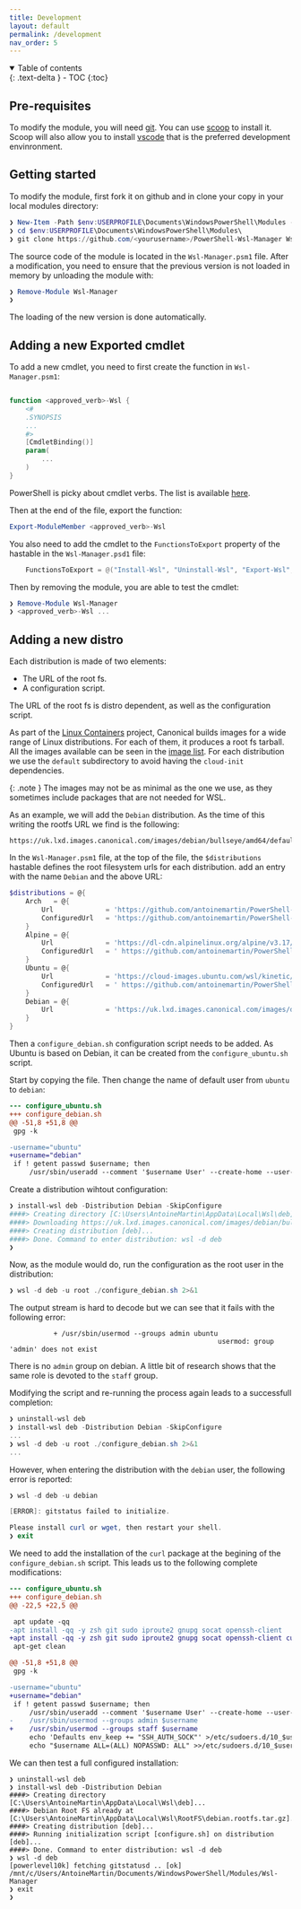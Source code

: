 ```yaml
---
title: Development
layout: default
permalink: /development
nav_order: 5
---
```


<!-- markdownlint-disable MD033 -->
<details open markdown="block">
  <summary>Table of contents</summary>{: .text-delta }
- TOC
{:toc}
</details>
<!-- markdownlint-enable MD033 -->

## Pre-requisites

To modify the module, you will need [git]. You can use [scoop] to install it.
Scoop will also allow you to install [vscode] that is the preferred development
envinronment.

## Getting started

To modify the module, first fork it on github and in clone your copy in your
local modules directory:

```powershell
❯ New-Item -Path $env:USERPROFILE\Documents\WindowsPowerShell\Modules -Force | Out-Null
❯ cd $env:USERPROFILE\Documents\WindowsPowerShell\Modules\
❯ git clone https://github.com/<yourusername>/PowerShell-Wsl-Manager Wsl-Manager
```

The source code of the module is located in the `Wsl-Manager.psm1` file. After a
modification, you need to ensure that the previous version is not loaded in
memory by unloading the module with:

```powershell
❯ Remove-Module Wsl-Manager
❯
```

The loading of the new version is done automatically.

## Adding a new Exported cmdlet

To add a new cmdlet, you need to first create the function in
`Wsl-Manager.psm1`:

```powershell

function <approved_verb>-Wsl {
    <#
    .SYNOPSIS
    ...
    #>
    [CmdletBinding()]
    param(
        ...
    )
}
```

PowerShell is picky about cmdlet verbs. The list is available
[here](https://learn.microsoft.com/en-us/powershell/scripting/developer/cmdlet/approved-verbs-for-windows-powershell-commands?view=powershell-7.3).

Then at the end of the file, export the function:

```powershell
Export-ModuleMember <approved_verb>-Wsl
```

You also need to add the cmdlet to the `FunctionsToExport` property of the
hastable in the `Wsl-Manager.psd1` file:

```powershell
    FunctionsToExport = @("Install-Wsl", "Uninstall-Wsl", "Export-Wsl", "Get-WslRootFS", "Get-Wsl", "Invoke-Wsl", "<approved_verb>-Wsl")
```

Then by removing the module, you are able to test the cmdlet:

```powershell
❯ Remove-Module Wsl-Manager
❯ <approved_verb>-Wsl ...
```

## Adding a new distro

Each distribution is made of two elements:

- The URL of the root fs.
- A configuration script.

The URL of the root fs is distro dependent, as well as the configuration script.

As part of the [Linux Containers] project, Canonical builds images for a wide
range of Linux distributions. For each of them, it produces a root fs tarball.
All the images available can be seen in the
[image list](https://uk.lxd.images.canonical.com/images/). For each distribution
we use the `default` subdirectory to avoid having the `cloud-init` dependencies.

{: .note } The images may not be as minimal as the one we use, as they sometimes
include packages that are not needed for WSL.

As an example, we will add the `Debian` distribution. As the time of this
writing the rootfs URL we find is the following:

```text
https://uk.lxd.images.canonical.com/images/debian/bullseye/amd64/default/20221211_05:24/rootfs.tar.xz

```

In the `Wsl-Manager.psm1` file, at the top of the file, the `$distributions`
hastable defines the root filesystem urls for each distribution. add an entry
with the name `Debian` and the above URL:

```powershell
$distributions = @{
    Arch   = @{
        Url             = 'https://github.com/antoinemartin/PowerShell-Wsl-Manager/releases/download/2022.11.01/archlinux.rootfs.tar.gz'
        ConfiguredUrl   = 'https://github.com/antoinemartin/PowerShell-Wsl-Manager/releases/download/latest/miniwsl.arch.rootfs.tar.gz'
    }
    Alpine = @{
        Url             = 'https://dl-cdn.alpinelinux.org/alpine/v3.17/releases/x86_64/alpine-minirootfs-3.17.0-x86_64.tar.gz'
        ConfiguredUrl   = ' https://github.com/antoinemartin/PowerShell-Wsl-Manager/releases/download/latest/miniwsl.alpine.rootfs.tar.gz'
    }
    Ubuntu = @{
        Url             = 'https://cloud-images.ubuntu.com/wsl/kinetic/current/ubuntu-kinetic-wsl-amd64-wsl.rootfs.tar.gz'
        ConfiguredUrl   = ' https://github.com/antoinemartin/PowerShell-Wsl-Manager/releases/download/latest/miniwsl.arch.rootfs.tar.gz'
    }
    Debian = @{
        Url             = 'https://uk.lxd.images.canonical.com/images/debian/sid/amd64/default/20221211_05:24/rootfs.tar.xz'
    }
}
```

Then a `configure_debian.sh` configuration script needs to be added. As Ubuntu
is based on Debian, it can be created from the `configure_ubuntu.sh` script.

Start by copying the file. Then change the name of default user from `ubuntu` to
`debian`:

```diff
--- configure_ubuntu.sh
+++ configure_debian.sh
@@ -51,8 +51,8 @@
 gpg -k

-username="ubuntu"
+username="debian"
 if ! getent passwd $username; then
     /usr/sbin/useradd --comment '$username User' --create-home --user-group --uid 1000 --shell /bin/zsh --non-unique $username
```

Create a distribution wihtout configuration:

```powershell
❯ install-wsl deb -Distribution Debian -SkipConfigure
####> Creating directory [C:\Users\AntoineMartin\AppData\Local\Wsl\deb]...
####> Downloading https://uk.lxd.images.canonical.com/images/debian/bullseye/amd64/default/20221211_05:24/rootfs.tar.xz => C:\Users\AntoineMartin\AppData\Local\Wsl\RootFS\debian.rootfs.tar.gz...
####> Creating distribution [deb]...
####> Done. Command to enter distribution: wsl -d deb
❯
```

Now, as the module would do, run the configuration as the root user in the
distribution:

```powershell
❯ wsl -d deb -u root ./configure_debian.sh 2>&1
```

The output stream is hard to decode but we can see that it fails with the
following error:

```text
           + /usr/sbin/usermod --groups admin ubuntu
                                                    usermod: group 'admin' does not exist
```

There is no `admin` group on debian. A little bit of research shows that the
same role is devoted to the `staff` group.

Modifying the script and re-running the process again leads to a successfull
completion:

```powershell
❯ uninstall-wsl deb
❯ install-wsl deb -Distribution Debian -SkipConfigure
...
❯ wsl -d deb -u root ./configure_debian.sh 2>&1
...
```

However, when entering the distribution with the `debian` user, the following
error is reported:

```powershell
❯ wsl -d deb -u debian

[ERROR]: gitstatus failed to initialize.

Please install curl or wget, then restart your shell.
❯ exit
```

We need to add the installation of the `curl` package at the begining of the
`configure_debian.sh` script. This leads us to the following complete
modifications:

```diff
--- configure_ubuntu.sh
+++ configure_debian.sh
@@ -22,5 +22,5 @@

 apt update -qq
-apt install -qq -y zsh git sudo iproute2 gnupg socat openssh-client
+apt install -qq -y zsh git sudo iproute2 gnupg socat openssh-client curl
 apt-get clean

@@ -51,8 +51,8 @@
 gpg -k

-username="ubuntu"
+username="debian"
 if ! getent passwd $username; then
     /usr/sbin/useradd --comment '$username User' --create-home --user-group --uid 1000 --shell /bin/zsh --non-unique $username
-    /usr/sbin/usermod --groups admin $username
+    /usr/sbin/usermod --groups staff $username
     echo 'Defaults env_keep += "SSH_AUTH_SOCK"' >/etc/sudoers.d/10_$username
     echo "$username ALL=(ALL) NOPASSWD: ALL" >>/etc/sudoers.d/10_$username
```

We can then test a full configured installation:

```console
❯ uninstall-wsl deb
❯ install-wsl deb -Distribution Debian
####> Creating directory [C:\Users\AntoineMartin\AppData\Local\Wsl\deb]...
####> Debian Root FS already at [C:\Users\AntoineMartin\AppData\Local\Wsl\RootFS\debian.rootfs.tar.gz].
####> Creating distribution [deb]...
####> Running initialization script [configure.sh] on distribution [deb]...
####> Done. Command to enter distribution: wsl -d deb
❯ wsl -d deb
[powerlevel10k] fetching gitstatusd .. [ok]
/mnt/c/Users/AntoineMartin/Documents/WindowsPowerShell/Modules/Wsl-Manager
❯ exit
❯
```

[git]: https://git-scm.com/download/win
[scoop]: https://scoop.sh/
[vscode]: https://code.visualstudio.com/
[linux containers]: https://uk.lxd.images.canonical.com/
